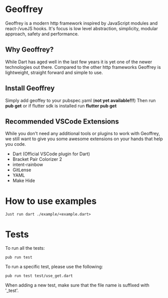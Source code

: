 # Geoffrey
Geoffrey is a modern http framework inspired by JavaScript modules and react-/vueJS hooks. 
It's focus is low level abstraction, simplicity, modular approach, safety and performance.

## Why Geoffrey?
While Dart has aged well in the last few years it is yet one of the newer technologies out there.
Compared to the other http frameworks Geoffrey is lightweight, straight forward and simple to use.

## Install Geoffrey
Simply add geoffey to your pubspec.yaml (**not yet available!!!**)
Then run **pub get** or if flutter sdk is installed run **flutter pub get**

## Recommended VSCode Extensions
While you don't need any additional tools or plugins to work with Geoffrey,
we still want to give you some awesome extensions on your hands that help you code.
- Dart (Official VSCode plugin for Dart)
- Bracket Pair Colorizer 2
- intent-rainbow
- GitLense
- YAML
- Make Hide

# How to use examples
    Just run dart ./example/<example.dart>

# Tests

To run all the tests:

```
pub run test
```

To run a specific test, please use the following:

```
pub run test test/use_get.dart
```

When adding a new test, make sure that the file name is suffixed with '_test'.
